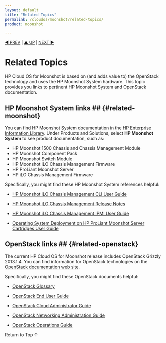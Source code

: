 ```yaml
---
layout: default
title: "Related Topics"
permalink: /cloudos/moonshot/related-topics/
product: moonshot

---
```



<script> 

function PageRefresh { 
onLoad="window.refresh"
}

PageRefresh();

</script>

<p style="font-size: small;"><a href="/cloudos/moonshot/"> &#9664; PREV</a> | <a href="/cloudos/moonshot/">&#9650; UP</a> | <a href="/cloudos/moonshot/install/siteindex/">NEXT &#9654;</a> </p>

# Related Topics

HP Cloud OS for Moonshot is based on (and adds value to) the OpenStack technology and uses the HP Moonshot System  hardware. This topic provides you links to pertinent HP Moonshot System and OpenStack documentation.

## HP Moonshot System links ## {#related-moonshot}
You can find HP Moonshot System documentation in the [HP Enterprise Information Library](http://www.hp.com/go/enterprise/docs). Under Products and Solutions, select **HP Moonshot System** to see product documentation, such as:

* HP Moonshot 1500 Chassis and Chassis Management Module
* HP Moonshot Component Pack
* HP Moonshot Switch Module
* HP Moonshot iLO Chassis Management Firmware
* HP ProLiant Moonshot Server
* HP iLO Chassis Management Firmware

Specifically, you might find these HP Moonshot System references helpful:

* [HP Moonshot iLO Chassis Management CLI User Guide](http://www.hp.com/support/Moonshot_iLO_CM_FW_UG_en)

* [HP Moonshot iLO Chassis Management Release Notes](http://www.hp.com/support/Moonshot_iLO_CM_FW_RN_en)

* [HP Moonshot iLO Chassis Management IPMI User Guide](www.hp.com/support/ilo_cm_ipmi_ug_en)

* [Operating System Deployment on HP ProLiant Moonshot Server Cartridges User Guide](www.hp.com/support/moonshot_os_deployment_en)


## OpenStack links ## {#related-openstack}
The current HP Cloud OS for Moonshot release includes OpenStack Grizzly 2013.1.4. You can find information for OpenStack technologies on the [OpenStack documentation web site](http://docs.openstack.org/).

Specifically, you might find these OpenStack documents helpful:

* [OpenStack Glossary](http://docs.openstack.org/glossary/content/glossary.html)

* [OpenStack End User Guide](http://docs.openstack.org/user-guide/content/index.html)

* [OpenStack Cloud Administrator Guide](http://docs.openstack.org/trunk/openstack-compute/admin/content/index.html)

* [OpenStack Networking Administration Guide](http://docs.openstack.org/trunk/openstack-network/admin/content/index.html)

* [OpenStack Operations Guide](http://docs.openstack.org/trunk/openstack-ops/content/index.html)



<a href="#top" style="padding:14px 0px 14px 0px; text-decoration: none;"> Return to Top &#8593; </a>

